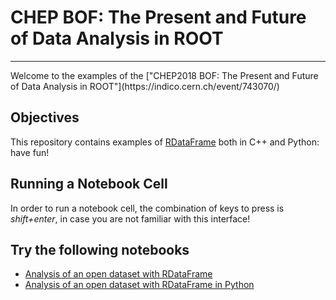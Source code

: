 # CHEP BOF: The Present and Future of Data Analysis in ROOT
<hr style="border-top-width: 4px; border-top-color: #34609b;">
Welcome to the examples of the ["CHEP2018 BOF: The Present and Future of Data Analysis in ROOT"](https://indico.cern.ch/event/743070/)

## Objectives
This repository contains examples of [RDataFrame](https://root.cern/doc/master/classROOT_1_1RDataFrame.html) both in C++ and Python: have fun!

## Running a Notebook Cell
In order to run a notebook cell, the combination of keys to press is *shift+enter*, in case you are not familiar with this interface!

## Try the following notebooks

* [Analysis of an open dataset with RDataFrame](DimuonAnalysis.ipynb)
* [Analysis of an open dataset with RDataFrame in Python](DimuonAnalysis_Py.ipynb)
